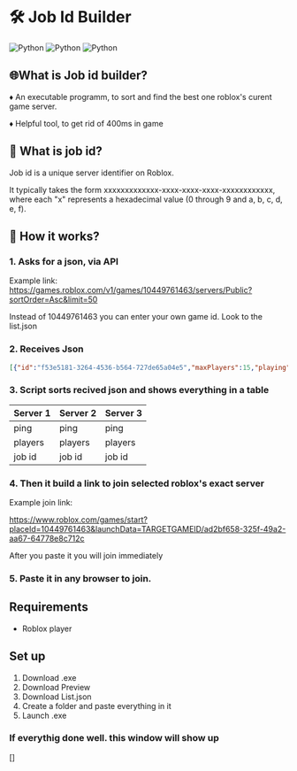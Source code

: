 # 🛠 Job Id Builder 
![Python](https://img.shields.io/badge/Python-3776AB?style=for-the-badge&logo=python&logoColor=white)
![Python](https://img.shields.io/badge/PyQT-76AB37?style=for-the-badge&logo=gear&logoColor=white)
![Python](https://img.shields.io/badge/API-48474F?style=for-the-badge&logo=gear&logoColor=white)
## 🌐What is Job id builder?
♦ An executable programm, to sort and find the best one roblox's curent game server.

♦ Helpful tool, to get rid of 400ms in game

## 🧐 What is job id?

Job id is a unique server identifier on Roblox.

It typically takes the form xxxxxxxxxxxxx-xxxx-xxxx-xxxx-xxxxxxxxxxxx, where each "x" represents a hexadecimal value (0 through 9 and a, b, c, d, e, f).

## 🔧 How it works?
### 1. Asks for a json, via API

  Example link: https://games.roblox.com/v1/games/10449761463/servers/Public?sortOrder=Asc&limit=50

  Instead of 10449761463 you can enter your own game id. Look to the list.json

  
### 2. Receives Json

```json
[{"id":"f53e5181-3264-4536-b564-727de65a04e5","maxPlayers":15,"playing":1,"playerTokens":["9C39B894E6AF667C5E7D723047EA0AF9"],"players":[],"fps":59.925491,"ping":94},{"id":"4de2fc9e-bdc9-426f-9da4-c751b0f1329e","maxPlayers":15,"playing":1,"playerTokens":["EE2DD158A8EC4554546E337BFB293E26"],"players":[],"fps":59.992165,"ping":237},{"id":"46904c41-3640-4458-ab57-563c5391d939","maxPlayers":15,"playing":1,"playerTokens":["4ECFDCD21912FB999CF74D7C566E55A5"],"players":[],"fps":59.866371,"ping":242},{"id":"111220eb-9c3f-4545-b4ed-892aed3f8ae1","maxPlayers":15,"playing":1,"playerTokens":["4ED8B6BF2DC379020A07387E8AAD5907"],"players":[],"fps":59.990593,"ping":250},{"id":"c219b748-f8b5-4e55-9dc3-a28a1a5caab3","maxPlayers":15,"playing":1,"playerTokens":["E9A7D82DA89678B8C649BBF417D874B0"],"players":[],"fps":59.940697,"ping":241}
```

### 3. Script sorts recived json and shows everything in a table

| **Server 1** | **Server 2** | **Server 3** |
|-------------|-------------|-------------|
| ping        | ping        | ping        |
| players     | players     | players     |
| job id      | job id      | job id      |

### 4. Then it build a link to join selected roblox's exact server

Example join link: 

https://www.roblox.com/games/start?placeId=10449761463&launchData=TARGETGAMEID/ad2bf658-325f-49a2-aa67-64778e8c712c

After you paste it you will join immediately

### 5. Paste it in any browser to join.

## Requirements
- Roblox player

## Set up
1. Download .exe
2. Download Preview
3. Download List.json
4. Create a folder and paste everything in it
5. Launch .exe

### If everythig done well. this window will show up

[]

